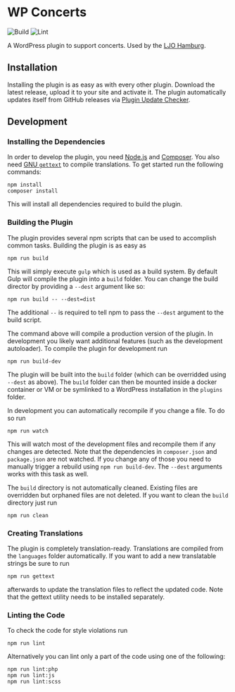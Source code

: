 # WP Concerts

![Build](https://github.com/ljo-hamburg/wp-concerts/workflows/Build/badge.svg)
![Lint](https://github.com/ljo-hamburg/wp-concerts/workflows/Lint/badge.svg)

A WordPress plugin to support concerts. Used by the [LJO Hamburg](https://ljo-hamburg.de/).

## Installation

Installing the plugin is as easy as with every other plugin. Download the latest release, upload it to your site and activate it. The plugin automatically updates itself from GitHub releases  via [Plugin Update Checker](https://github.com/YahnisElsts/plugin-update-checker).

## Development

### Installing the Dependencies

In order to develop the plugin, you need [Node.js](https://nodejs.org/en/) and [Composer](https://getcomposer.org/). You also need [GNU `gettext`](https://www.gnu.org/software/gettext/) to compile translations. To get started run the following commands:

```shell
npm install
composer install
```

This will install all dependencies required to build the plugin.

### Building the Plugin

The plugin provides several npm scripts that can be used to accomplish common tasks. Building the plugin is as easy as

```shell
npm run build
```

This will simply execute `gulp` which is used as a build system. By default Gulp will compile the plugin into a `build` folder. You can change the build director by providing a `--dest` argument like so:

```
npm run build -- --dest=dist
```

The additional `--` is required to tell npm to pass the `--dest` argument to the build script.

The command above will compile a production version of the plugin. In development you likely want additional features (such as the development autoloader). To compile the plugin for development run

```
npm run build-dev
```

The plugin will be built into the `build` folder (which can be overridded using `--dest` as above). The `build` folder can then be mounted inside a docker container or VM or be symlinked to a WordPress installation in the `plugins` folder.

In development you can automatically recompile if you change a file. To do so run

```
npm run watch
```

This will watch most of the development files and recompile them if any changes are detected. Note that the dependencies in `composer.json` and `package.json` are not watched. If you change any of those you need to manually trigger a rebuild using `npm run build-dev`. The `--dest` arguments works with this task as well.

The `build` directory is not automatically cleaned. Existing files are overridden but orphaned files are not deleted. If you want to clean the `build` directory just run

```
npm run clean
```

### Creating Translations

The plugin is completely translation-ready. Translations are compiled from the `languages` folder automatically. If you want to add a new translatable strings be sure to run

```
npm run gettext
```

afterwards to update the translation files to reflect the updated code. Note that the gettext utility needs to be installed separately.

### Linting the Code

To check the code for style violations run

```
npm run lint
```

Alternatively you can lint only a part of the code using one of the following:

```
npm run lint:php
npm run lint:js
npm run lint:scss
```

